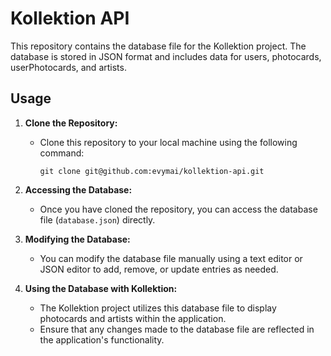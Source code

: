 # Kollektion API

This repository contains the database file for the Kollektion project. The database is stored in JSON format and includes data for users, photocards, userPhotocards, and artists.

## Usage

1. **Clone the Repository:**

   - Clone this repository to your local machine using the following command:

     ```
     git clone git@github.com:evymai/kollektion-api.git
     ```

2. **Accessing the Database:**

   - Once you have cloned the repository, you can access the database file (`database.json`) directly.

3. **Modifying the Database:**

   - You can modify the database file manually using a text editor or JSON editor to add, remove, or update entries as needed.

4. **Using the Database with Kollektion:**
   - The Kollektion project utilizes this database file to display photocards and artists within the application.
   - Ensure that any changes made to the database file are reflected in the application's functionality.
